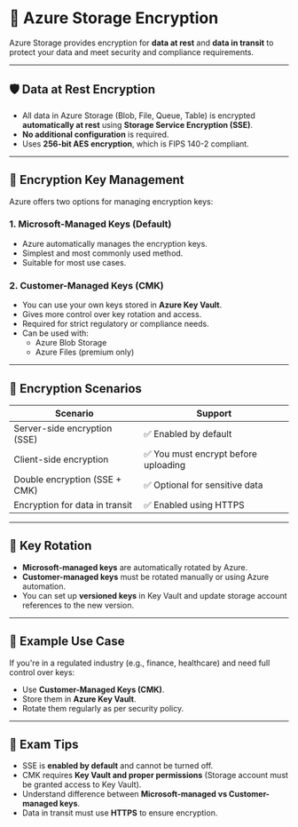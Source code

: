 # 🔐 Azure Storage Encryption

Azure Storage provides encryption for **data at rest** and **data in transit** to protect your data and meet security and compliance requirements.

---

## 🛡️ Data at Rest Encryption

- All data in Azure Storage (Blob, File, Queue, Table) is encrypted **automatically at rest** using **Storage Service Encryption (SSE)**.
- **No additional configuration** is required.
- Uses **256-bit AES encryption**, which is FIPS 140-2 compliant.

---

## 🔑 Encryption Key Management

Azure offers two options for managing encryption keys:

### 1. Microsoft-Managed Keys (Default)
- Azure automatically manages the encryption keys.
- Simplest and most commonly used method.
- Suitable for most use cases.

### 2. Customer-Managed Keys (CMK)
- You can use your own keys stored in **Azure Key Vault**.
- Gives more control over key rotation and access.
- Required for strict regulatory or compliance needs.
- Can be used with:
  - Azure Blob Storage
  - Azure Files (premium only)

---

## 🔐 Encryption Scenarios

| Scenario                    | Support    |
|-----------------------------|------------|
| Server-side encryption (SSE) | ✅ Enabled by default |
| Client-side encryption       | ✅ You must encrypt before uploading |
| Double encryption (SSE + CMK) | ✅ Optional for sensitive data |
| Encryption for data in transit | ✅ Enabled using HTTPS |

---

## 🔄 Key Rotation

- **Microsoft-managed keys** are automatically rotated by Azure.
- **Customer-managed keys** must be rotated manually or using Azure automation.
- You can set up **versioned keys** in Key Vault and update storage account references to the new version.

---

## 📘 Example Use Case

If you're in a regulated industry (e.g., finance, healthcare) and need full control over keys:
- Use **Customer-Managed Keys (CMK)**.
- Store them in **Azure Key Vault**.
- Rotate them regularly as per security policy.

---

## 🧠 Exam Tips

- SSE is **enabled by default** and cannot be turned off.
- CMK requires **Key Vault and proper permissions** (Storage account must be granted access to Key Vault).
- Understand difference between **Microsoft-managed vs Customer-managed keys**.
- Data in transit must use **HTTPS** to ensure encryption.

